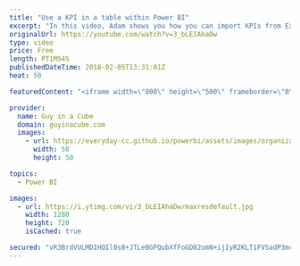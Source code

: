 ```yaml
---
title: "Use a KPI in a table within Power BI"
excerpt: "In this video, Adam shows you how you can import KPIs from Excel into Power BI. Once in Power BI, you can use the KPI in a table or matrix.  Import and display KPIs in Power BI https://docs.microsoft.com/power-bi/desktop-import-and-display-kpis  LET'S CONNECT!  Guy in a Cube -- https://guyinacube.com"
originalUrl: https://youtube.com/watch?v=3_bLEIAhaDw
type: video
price: Free
length: PT1M54S
publishedDateTime: 2018-02-05T13:31:01Z
heat: 50

featuredContent: "<iframe width=\"800\" height=\"500\" frameborder=\"0\" src=\"https://www.youtube.com/embed/3_bLEIAhaDw\" allow=\"accelerometer; autoplay; encrypted-media; gyroscope; picture-in-picture\" allowfullscreen></iframe>"

provider:
  name: Guy in a Cube
  domain: guyinacube.com
  images:
    - url: https://everyday-cc.github.io/powerbi/assets/images/organizations/guyinacube.com-50x50.jpg
      width: 50
      height: 50

topics:
  - Power BI

images:
  - url: https://i.ytimg.com/vi/3_bLEIAhaDw/maxresdefault.jpg
    width: 1280
    height: 720
    isCached: true

secured: "vR3BrdVULMDIHQIl0sB+JTLeBGPQubXfFoGD82umN+ijIyR2KLT1FVSadP3mcJFjHdURUNU68YYCm1WTXL3ey283VezhNW7nWNNnfVcKJTjTNVbUTPLdvCmI32KUqhiSkzBo81XzJA7Kmv34Sl8g1t6c28ATe8hg5n261oadugvr3XevA4YWGgMh2NpF8QZy+jTAIMFhlEwLBkdYNldLBzA5SCwf3l8eHBwgebV/xXgLrlafn4RuvmD38kqGRj8M4Hb1eUfnOEkpAmK6pJE7bqy72BNSuJ3AEPN46BfRzN8oSOH768Ir1OZzf9aDxLBUlS5ZrrqKgUpHQ0jt1BNYdoFvMmbvT2QurkwF8gPn0UulfGMiIQUPU6CUDo6EbSEBshcEPY/F3J5bDCO+3+9bWTv088nQnpyUTQ7yGxIWDpI=;05jeQoPy1EOYHemPxDp0RQ=="
---
```


